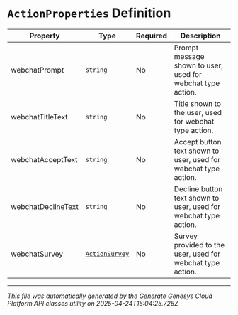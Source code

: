 # `ActionProperties` Definition

| Property | Type | Required | Description |
|----------|------|----------|-------------|
| webchatPrompt | `string` | No | Prompt message shown to user, used for webchat type action. |
| webchatTitleText | `string` | No | Title shown to the user, used for webchat type action. |
| webchatAcceptText | `string` | No | Accept button text shown to user, used for webchat type action. |
| webchatDeclineText | `string` | No | Decline button text shown to user, used for webchat type action. |
| webchatSurvey | [`ActionSurvey`](actionsurvey-definition.md) | No | Survey provided to the user, used for webchat type action. |

---

*This file was automatically generated by the Generate Genesys Cloud Platform API classes utility on 2025-04-24T15:04:25.726Z*